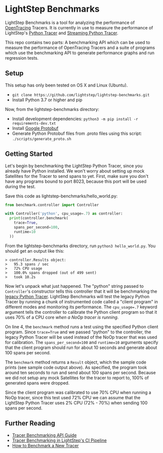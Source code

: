 # LightStep Benchmarks

LightStep Benchmarks is a tool for analyzing the performance of [OpenTracing](https://opentracing.io/) Tracers. It is currently in use to measure the performance of LightStep's [Python Tracer](https://github.com/lightstep/lightstep-tracer-python) and [Streaming Python Tracer](https://github.com/lightstep/lightstep-tracer-cpp).

This repo contains two parts: A benchmarking API which can be used to measure the performance of OpenTracing Tracers and a suite of programs which use the benchmarking API to generate performance graphs and run regression tests.

## Setup

This setup has only been tested on OS X and Linux (Ubuntu).

- `git clone https://github.com/lightstep/lightstep-benchmarks.git`
- Install Python 3.7 or higher and pip

Now, from the lightstep-benchmarks directory:

- Install development dependencies: `python3 -m pip install -r requirements-dev.txt`
- Install [Google Protobuf](https://github.com/protocolbuffers/protobuf/releases)
- Generate Python Protobuf files from .proto files using this script: `./scripts/generate_proto.sh`

## Getting Started

Let's begin by benchmarking the LightStep Python Tracer, since you already have Python installed. We won't worry about setting up mock Satellites for the Tracer to send spans to yet. First, make sure you don't have any programs bound to port 8023, because this port will be used during the test.

Save this code as lightstep-benchmarks/hello_world.py:

```python
from benchmark.controller import Controller

with Controller('python', cpu_usage=.7) as controller:
  print(controller.benchmark(
    trace=True,
    spans_per_second=100,
    runtime=10
  ))
```

From the lightstep-benchmarks directory, run `python3 hello_world.py`. You should get an output like this:

```
> controller.Results object:
>   95.3 spans / sec
>   72% CPU usage
>   100.0% spans dropped (out of 499 sent)
>   took 10.2s
```

Now let's unpack what just happened. The "python" string passed to `Controller`'s constructor tells this controller that it will be benchmarking the [legacy Python Tracer](https://pypi.org/project/lightstep/). LightStep Benchmarks will test the legacy Python Tracer by running a chunk of instrumented code called a "client program" in different modes and monitoring its performance. The `cpu_usage=.7` keyword argument tells the controller to calibrate the Python client program so that it uses 70% of a CPU core _when a NoOp tracer is running_.

On line 4, the `benchmark` method runs a test using the specified Python client program. Since `trace=True` and we passed "python" to the controller, the legacy Python Tracer will be used instead of the NoOp tracer that was used for calibration. The `spans_per_second=100` and `runtime=10` arguments specify that the client program should run for about 10 seconds and generate about 100 spans per second.

The `benchmark` method returns a `Result` object, which the sample code prints (see sample code output above). As specified, the program took around ten seconds to run and send about 100 spans per second. Because we did not setup any mock Satellites for the tracer to report to, 100% of generated spans were dropped.

Since the client program was calibrated to use 70% CPU when running a NoOp tracer, since this test used 72% CPU we can assume that the LightStep Python Tracer uses 2% CPU (72% - 70%) when sending 100 spans per second.

## Further Reading

- [Tracer Benchmarking API Guide](https://github.com/lightstep/lightstep-benchmarks/blob/master/docs/api.md)
- [Tracer Benchmarking in LightStep's CI Pipeline](https://github.com/lightstep/lightstep-benchmarks/blob/master/docs/ci_integration.md)
- [How to Benchmark a New Tracer](https://github.com/lightstep/lightstep-benchmarks/blob/master/docs/adding_clients.md)
